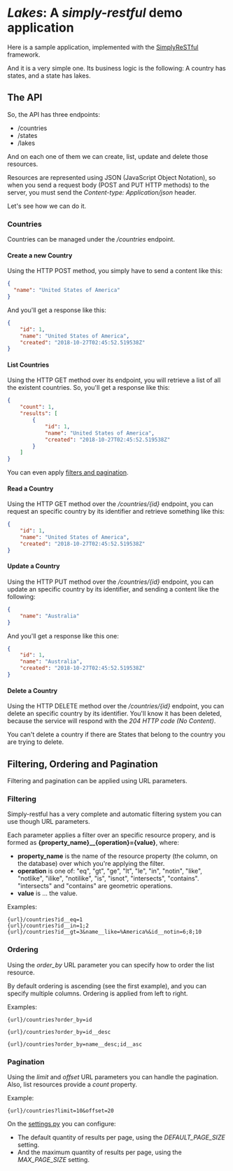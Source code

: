 # _Lakes_: A _simply-restful_ demo application

Here is a sample application, implemented with the [SimplyReSTful](https://github.com/gabrielbazan/simply-restful) framework.

And it is a very simple one. Its business logic is the following: 
A country has states, and a state has lakes.


## The API

So, the API has three endpoints:
 * /countries
 * /states
 * /lakes

And on each one of them we can create, list, update and delete those resources.

Resources are represented using JSON (JavaScript Object Notation), so when you send a 
request body (POST and PUT HTTP methods) to the server, you must send the 
_Content-type: Application/json_ header.

Let's see how we can do it.

### Countries

Countries can be managed under the _/countries_ endpoint.

#### Create a new Country

Using the HTTP POST method, you simply have to send a content like this:

```json
{
  "name": "United States of America"
}
```

And you'll get a response like this:

```json
{
    "id": 1,
    "name": "United States of America",
    "created": "2018-10-27T02:45:52.519538Z"
}
```

#### List Countries

Using the HTTP GET method over its endpoint, you will retrieve a list of all the existent 
countries. So, you'll get a response like this:

```json
{
    "count": 1,
    "results": [
        {
            "id": 1,
            "name": "United States of America",
            "created": "2018-10-27T02:45:52.519538Z"
        }
    ]
}
```

You can even apply [filters and pagination](#filtering-and-pagination).

#### Read a Country

Using the HTTP GET method over the _/countries/{id}_ endpoint, you can request an specific
country by its identifier and retrieve something like this:

```json
{
    "id": 1,
    "name": "United States of America",
    "created": "2018-10-27T02:45:52.519538Z"
}
```

#### Update a Country

Using the HTTP PUT method over the _/countries/{id}_ endpoint, you can update an specific country
by its identifier, and sending a content like the following:

```json
{
    "name": "Australia"
}
```

And you'll get a response like this one:

```json
{
    "id": 1,
    "name": "Australia",
    "created": "2018-10-27T02:45:52.519538Z"
}
```

#### Delete a Country

Using the HTTP DELETE method over the _/countries/{id}_ endpoint, you can delete an specific country
by its identifier. You'll know it has been deleted, because the service will respond with the 
_204 HTTP code (No Content)_.

You can't delete a country if there are States that belong to the country you are trying to delete.


## Filtering, Ordering and Pagination

Filtering and pagination can be applied using URL parameters.

### Filtering

Simply-restful has a very complete and automatic filtering system you can use though URL parameters.

Each parameter applies a filter over an specific resource propery, and is formed as **{property_name}__{operation}={value}**, where:
 * **property_name** is the name of the resource property (the column, on the database) over which you're applying the filter.
 * **operation** is one of: "eq", "gt", "ge", "lt", "le", "in", "notin", "like", "notlike", "ilike", "notilike", "is", "isnot", "intersects", "contains". "intersects" and "contains" are geometric operations. 
 * **value** is ... the value.

Examples:
```
{url}/countries?id__eq=1
{url}/countries?id__in=1;2
{url}/countries?id__gt=3&name__like=%America%&id__notin=6;8;10
```

### Ordering

Using the _order_by_ URL parameter you can specify how to order the list resource.

By default ordering is ascending (see the first example), and you can specify multiple columns. Ordering is applied from left to right.

Examples:
```
{url}/countries?order_by=id

{url}/countries?order_by=id__desc

{url}/countries?order_by=name__desc;id__asc
```

### Pagination

Using the _limit_ and _offset_ URL parameters you can handle the pagination. Also, list resources provide a _count_ property.

Example:
```
{url}/countries?limit=10&offset=20
```

On the [settings.py](simplyrestful-demo/app/settings.py) you can configure:
 * The default quantity of results per page, using the _DEFAULT_PAGE_SIZE_ setting.
 * And the maximum quantity of results per page, using the _MAX_PAGE_SIZE_ setting.

